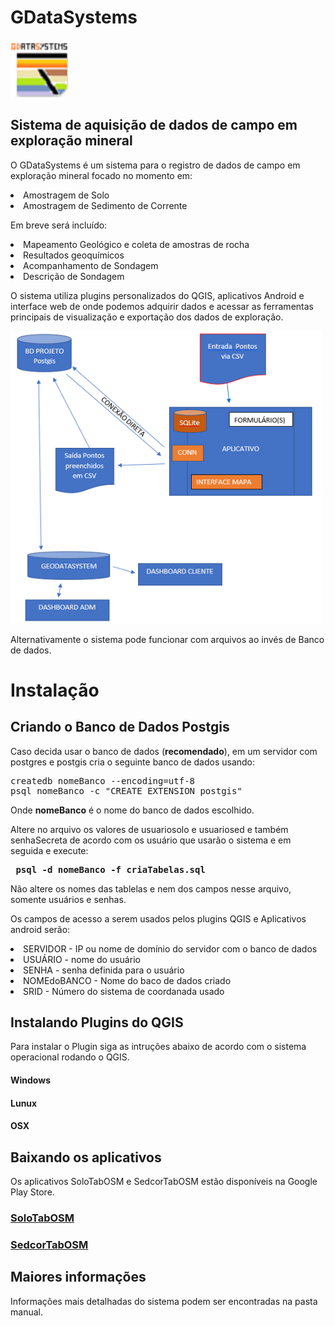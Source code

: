 # GDataSystems
<img src="/img/oGDSicon.png" width=92>
<h2>Sistema de aquisição de dados de campo em exploração mineral</h2>
<p> O GDataSystems é um sistema para o registro de dados de campo em exploração mineral focado no momento em:</p>
<li> Amostragem de Solo
<li> Amostragem de Sedimento de Corrente
<p> Em breve será incluído:</p>
<li> Mapeamento Geológico e coleta de amostras de rocha
<li> Resultados geoquímicos
<li> Acompanhamento de Sondagem
<li> Descrição de Sondagem
<p>O sistema utiliza plugins personalizados do QGIS, aplicativos Android e interface web de onde podemos adquirir dados e acessar as ferramentas principais de visualização e exportação dos dados de exploração.</p>
<img  src="img/ogdb1.png" width=500>
<p>Alternativamente o sistema pode funcionar com arquivos ao invés de Banco de dados.</p>
<h1>Instalação</h1>
<h2>Criando o Banco de Dados Postgis</h2>
<p>Caso decida usar o banco de dados (<b>recomendado</b>), em um servidor com postgres e postgis cria o seguinte banco de dados usando:</p>
<pre>
createdb nomeBanco --encoding=utf-8
psql nomeBanco -c "CREATE EXTENSION postgis"
</pre>
  <p>Onde <b>nomeBanco</b> é o nome do banco de dados escolhido.</p>
<p>Altere no arquivo os valores de usuariosolo e usuariosed e também senhaSecreta de acordo com os usuário que usarão o sistema e em seguida e execute: <pre> <b>psql -d nomeBanco -f criaTabelas.sql</b></pre><p> Não altere os nomes das tablelas e nem dos campos nesse arquivo, somente usuários e senhas. </p>
<p> Os campos de acesso a serem usados pelos plugins QGIS e Aplicativos android serão:</p>
<li> SERVIDOR - IP ou nome de domínio do servidor com o banco de dados
<li> USUÁRIO - nome do usuário 
<li> SENHA - senha definida para o usuário
<li> NOMEdoBANCO - Nome do baco de dados criado
<lI> SRID - Número do sistema de coordanada usado
<h2>Instalando Plugins do QGIS</h2>
<p>Para instalar o Plugin siga as intruções abaixo de acordo com o sistema operacional rodando o QGIS.</p>
<h4>Windows</h4>
<p></p>
<h4>Lunux</h4>
<p></p>
<h4>OSX</h4>
<p></p>
<h2>Baixando os aplicativos</h2>
<p>Os aplicativos SoloTabOSM e SedcorTabOSM estão disponíveis na Google Play Store.</p>
<h3><a href="https://play.google.com/store/apps/details?id=br.com.amazeone.soiltabosm">SoloTabOSM</a></h3><h3><a href="https://play.google.com/store/apps/details?id=br.com.amazeone.sedcortabosm">SedcorTabOSM</a></h3>
<h2>Maiores informações</h2>
<p>Informações mais detalhadas do sistema podem ser encontradas na pasta manual.</p>
